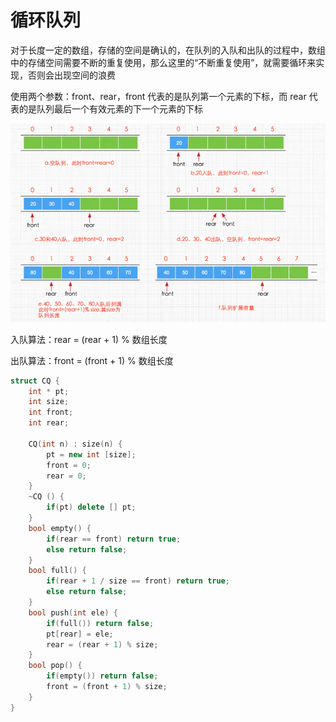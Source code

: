 # 循环队列

对于长度一定的数组，存储的空间是确认的，在队列的入队和出队的过程中，数组中的存储空间需要不断的重复使用，那么这里的“不断重复使用”，就需要循环来实现，否则会出现空间的浪费

使用两个参数：front、rear，front 代表的是队列第一个元素的下标，而 rear 代表的是队列最后一个有效元素的下一个元素的下标

![0AVMSx.png](../Picture/DataStruct/circularqueue/01.png)

入队算法：rear = (rear + 1) % 数组长度

出队算法：front = (front + 1) % 数组长度

```cpp
struct CQ {
    int * pt;
    int size;
    int front;
    int rear;

    CQ(int n) : size(n) {
        pt = new int [size];
        front = 0;
        rear = 0;
    }
    ~CQ () {
        if(pt) delete [] pt;
    }
    bool empty() {
        if(rear == front) return true;
        else return false;
    }
    bool full() {
        if(rear + 1 / size == front) return true;
        else return false;
    }
    bool push(int ele) {
        if(full()) return false;
        pt[rear] = ele;
        rear = (rear + 1) % size;
    }
    bool pop() {
        if(empty()) return false;
        front = (front + 1) % size;
    }
}
```